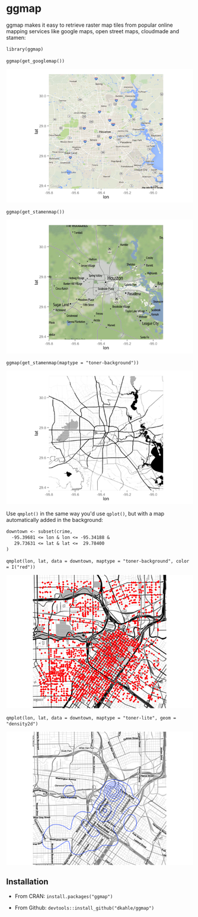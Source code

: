 <!-- README.md is generated from README.Rmd. Please edit that file -->



ggmap
=====

ggmap makes it easy to retrieve raster map tiles from popular online mapping services like google maps, open street maps, cloudmade and stamen:

``` {.r}
library(ggmap)

ggmap(get_googlemap())
```

![](README-maptypes-1.png)

``` {.r}
ggmap(get_stamenmap())
```

![](README-maptypes-2.png)

``` {.r}
ggmap(get_stamenmap(maptype = "toner-background"))
```

![](README-maptypes-3.png)

Use `qmplot()` in the same way you'd use `qplot()`, but with a map automatically added in the background:

``` {.r}
downtown <- subset(crime,
  -95.39681 <= lon & lon <= -95.34188 &
   29.73631 <= lat & lat <=  29.78400
)

qmplot(lon, lat, data = downtown, maptype = "toner-background", color = I("red"))
```

![](README-qmplot-1.png)

``` {.r}
qmplot(lon, lat, data = downtown, maptype = "toner-lite", geom = "density2d")
```

![](README-qmplot-2.png)

Installation
------------

-   From CRAN: `install.packages("ggmap")`

-   From Github: `devtools::install_github("dkahle/ggmap")`
